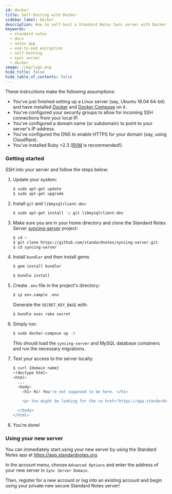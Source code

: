 ```yaml
---
id: docker
title: Self-hosting with Docker
sidebar_label: Docker
description: How to self-host a Standard Notes Sync server with Docker.
keywords:
  - standard notes
  - docs
  - notes app
  - end-to-end encryption
  - self-hosting
  - sync server
  - docker
image: /img/logo.png
hide_title: false
hide_table_of_contents: false
---
```


These instructions make the following assumptions:

- You've just finished setting up a Linux server (say, Ubuntu 16.04 64-bit) and have installed [Docker](https://docs.docker.com/get-docker/) and [Docker Compose](https://docs.docker.com/compose/install/) on it.
- You've configured your security groups to allow for incoming SSH connections from your local IP.
- You've configured a domain name (or subdomain) to point to your server's IP address.
- You've configured the DNS to enable HTTPS for your domain (say, using Cloudflare).
- You've installed Ruby +2.3 ([RVM](https://rvm.io/rvm/install) is recommended!).

### Getting started

SSH into your server and follow the steps below:

1. Update your system:

   ```bash
   $ sudo apt-get update
   $ sudo apt-get upgrade
   ```

1. Install `git` and `libmysqlclient-dev`:

   ```bash
   $ sudo apt-get install -y git libmysqlclient-dev
   ```

1. Make sure you are in your home directory and clone the Standard Notes Server [syncing-server](https://github.com/standardnotes/syncing-server) project:

   ```bash
   $ cd ~
   $ git clone https://github.com/standardnotes/syncing-server.git
   $ cd syncing-server
   ```

1. Install `bundler` and then install gems

   ```bash
   $ gem install bundler
   ```

   ```bash
   $ bundle install
   ```

1. Create `.env` file in the project's directory:

   ```bash
   $ cp env.sample .env
   ```

   Generate the `SECRET_KEY_BASE` with:

   ```bash
   $ bundle exec rake secret
   ```

1. Simply run:

   ```bash
   $ sudo docker-compose up -d
   ```

   This should load the `syncing-server` and MySQL database containers and run the necessary migrations.

1. Test your access to the server locally:

   ```bash
   $ curl {domain name}
   <!doctype html>
   <html>
     ...
     <body>
       <h1> Hi! You're not supposed to be here. </h1>

       <p> You might be looking for the <a href="https://app.standardnotes.org"> Standard Notes Web App</a> or the main <a href="https://standardnotes.org"> Standard Notes Website</a>. </p>

     </body>
   </html>
   ```

1. You're done!

### Using your new server

You can immediately start using your new server by using the Standard Notes app at https://app.standardnotes.org.

In the account menu, choose `Advanced Options` and enter the address of your new server in `Sync Server Domain`.

Then, register for a new account or log into an existing account and begin using your private new secure Standard Notes server!
